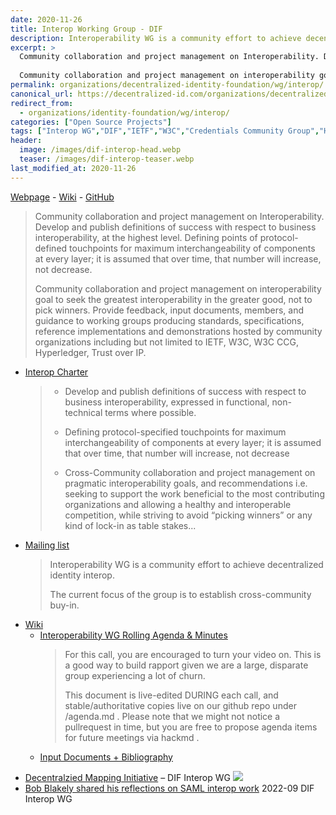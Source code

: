 ```yaml
---
date: 2020-11-26
title: Interop Working Group - DIF 
description: Interoperability WG is a community effort to achieve decentralized identity interop.
excerpt: >
  Community collaboration and project management on Interoperability. Develop and publish definitions of success with respect to business interoperability, at the highest level. Defining points of protocol-defined touchpoints for maximum interchangeability of components at every layer; it is assumed that over time, that number will increase, not decrease. 
    
  Community collaboration and project management on interoperability goal to seek the greatest interoperability in the greater good, not to pick winners. Provide feedback, input documents, members, and guidance to working groups producing  standards, specifications, reference implementations and demonstrations hosted by community organizations including but not limited to IETF, W3C, W3C CCG, Hyperledger, Trust over IP.
permalink: organizations/decentralized-identity-foundation/wg/interop/
canonical_url: https://decentralized-id.com/organizations/decentralized-identity-foundation/wg/interop/
redirect_from: 
  - organizations/identity-foundation/wg/interop/
categories: ["Open Source Projects"]
tags: ["Interop WG","DIF","IETF","W3C","Credentials Community Group","Hyperledger Foundation","Trust over IP","Interop"]
header:
  image: /images/dif-interop-head.webp
  teaser: /images/dif-interop-teaser.webp
last_modified_at: 2020-11-26
---
```


[Webpage](https://identity.foundation/interop/) - [Wiki](https://www.notion.so/dif/Interoperability-WG-a42995c37e2a4511a10aea96cdbccc38) - [GitHub](https://github.com/decentralized-identity/interoperability)

> Community collaboration and project management on Interoperability. Develop and publish definitions of success with respect to business interoperability, at the highest level. Defining points of protocol-defined touchpoints for maximum interchangeability of components at every layer; it is assumed that over time, that number will increase, not decrease. 
> 
> Community collaboration and project management on interoperability goal to seek the greatest interoperability in the greater good, not to pick winners. Provide feedback, input documents, members, and guidance to working groups producing  standards, specifications, reference implementations and demonstrations hosted by community organizations including but not limited to IETF, W3C, W3C CCG, Hyperledger, Trust over IP.
                  
* [Interop Charter](https://docs.google.com/document/d/1a01GQVtZB7tDVcm9avS8zuYPHQzEEDtTOEh4Bqu-8Bs/edit)
  > - Develop and publish definitions of success with respect to business interoperability, expressed in functional, non-technical terms where possible.
  > 
  > - Defining protocol-specified touchpoints for maximum interchangeability of components at every layer; it is assumed that over time, that number will increase, not decrease
  > 
  > - Cross-Community collaboration and project management on pragmatic interoperability goals, and recommendations i.e.  seeking to support the work beneficial to the most contributing organizations and allowing a healthy and interoperable competition, while striving to avoid “picking winners” or any kind of lock-in as table stakes...
* [Mailing list](https://dif.groups.io/g/interop-wg/)
  > Interoperability WG is a community effort to achieve decentralized identity interop.
  > 
  > The current focus of the group is to establish cross-community buy-in.
- [Wiki](https://www.notion.so/dif/Interoperability-WG-a42995c37e2a4511a10aea96cdbccc38)
  * [Interoperability WG Rolling Agenda & Minutes](https://github.com/decentralized-identity/interoperability/blob/master/agenda.md)
    > For this call, you are encouraged to turn your video on. This is a good way to build rapport given we are a large, disparate group experiencing a lot of churn.
    > 
    > This document is live-edited DURING each call, and stable/authoritative copies live on our github repo under /agenda.md . Please note that we might not notice a pullrequest in time, but you are free to propose agenda items for future meetings via hackmd .
  * [Input Documents + Bibliography](https://www.notion.so/dif/be6763341a014d248f655aea187d7890)
* [Decentralzied Mapping Initiative](https://whimsical.com/decentralized-mapping-exercise-CUhk3dT4RUZvGa4Lt7rNvD) – DIF Interop WG
  ![](https://i.imgur.com/QvpMl6M.png)
* [Bob Blakely shared his reflections on SAML interop work](https://us02web.zoom.us/rec/play/xnxk16ksNsA9CP4UgR9BqylnH6qT1WZlSpFc9LOweFI7HZNcn8KR3A-0OsUDbPuNM6o0tt1JrSMqGV4Z.dnAMXXLE5-62VAfX?continueMode=true&_x_zm_rtaid=Qs7tORTgRhmEiSBbcDzQLg.1645215091973.9fac74d22719638c1d1b641c83b0f5c7&_x_zm_rhtaid=448) 2022-09 DIF Interop WG